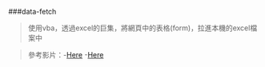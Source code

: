 ###data-fetch

> 使用vba，透過excel的巨集，將網頁中的表格(form)，拉進本機的excel檔案中

> 參考影片：-[Here](https://www.youtube.com/watch?v=bd4-f5lo9F0) -[Here](https://www.youtube.com/watch?v=ukWb7SYi5R8)
